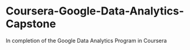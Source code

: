 # Coursera-Google-Data-Analytics-Capstone
In completion of the Google Data Analytics Program in Coursera
